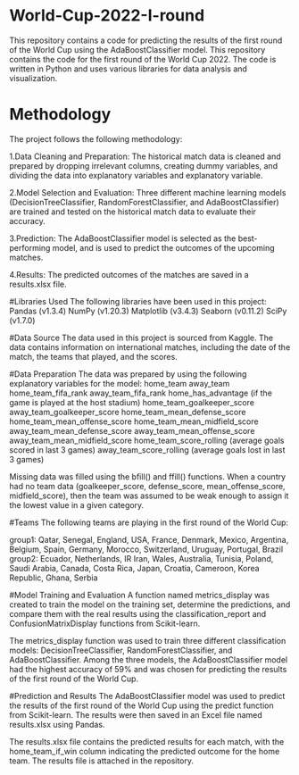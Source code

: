 # World-Cup-2022-I-round

This repository contains a code for predicting the results of the first round of the World Cup using the AdaBoostClassifier model. This repository contains the code for the first round of the World Cup 2022. The code is written in Python and uses various libraries for data analysis and visualization.

# Methodology
The project follows the following methodology:

1.Data Cleaning and Preparation: The historical match data is cleaned and prepared by dropping irrelevant columns, creating dummy variables, and dividing the data into explanatory variables and explanatory variable.

2.Model Selection and Evaluation: Three different machine learning models (DecisionTreeClassifier, RandomForestClassifier, and AdaBoostClassifier) are trained and tested on the historical match data to evaluate their accuracy.

3.Prediction: The AdaBoostClassifier model is selected as the best-performing model, and is used to predict the outcomes of the upcoming matches.

4.Results: The predicted outcomes of the matches are saved in a results.xlsx file.

#Libraries Used
The following libraries have been used in this project:
Pandas (v1.3.4)
NumPy (v1.20.3)
Matplotlib (v3.4.3)
Seaborn (v0.11.2)
SciPy (v1.7.0)

#Data Source
The data used in this project is sourced from Kaggle. The data contains information on international matches, including the date of the match, the teams that played, and the scores.

#Data Preparation
The data was prepared by using the following explanatory variables for the model:
home_team
away_team
home_team_fifa_rank
away_team_fifa_rank
home_has_advantage (if the game is played at the host stadium)
home_team_goalkeeper_score
away_team_goalkeeper_score
home_team_mean_defense_score
home_team_mean_offense_score
home_team_mean_midfield_score
away_team_mean_defense_score
away_team_mean_offense_score
away_team_mean_midfield_score
home_team_score_rolling (average goals scored in last 3 games)
away_team_score_rolling (average goals lost in last 3 games)

Missing data was filled using the bfill() and ffill() functions. When a country had no team data (goalkeeper_score, defense_score, mean_offense_score, midfield_score), then the team was assumed to be weak enough to assign it the lowest value in a given category.

#Teams
The following teams are playing in the first round of the World Cup:

group1: Qatar, Senegal, England, USA, France, Denmark, Mexico, Argentina, Belgium, Spain, Germany, Morocco, Switzerland, Uruguay, Portugal, Brazil
group2: Ecuador, Netherlands, IR Iran, Wales, Australia, Tunisia, Poland, Saudi Arabia, Canada, Costa Rica, Japan, Croatia, Cameroon, Korea Republic, Ghana, Serbia

#Model Training and Evaluation
A function named metrics_display was created to train the model on the training set, determine the predictions, and compare them with the real results using the classification_report and ConfusionMatrixDisplay functions from Scikit-learn.

The metrics_display function was used to train three different classification models: DecisionTreeClassifier, RandomForestClassifier, and AdaBoostClassifier. Among the three models, the AdaBoostClassifier model had the highest accuracy of 59% and was chosen for predicting the results of the first round of the World Cup.

#Prediction and Results
The AdaBoostClassifier model was used to predict the results of the first round of the World Cup using the predict function from Scikit-learn. The results were then saved in an Excel file named results.xlsx using Pandas.

The results.xlsx file contains the predicted results for each match, with the home_team_if_win column indicating the predicted outcome for the home team. The results file is attached in the repository.
